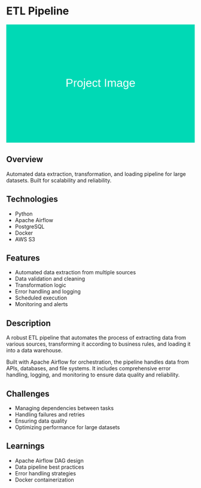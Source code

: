 # ETL Pipeline

![Cover Image](../assets/images/projects/etl-pipeline.jpg)

## Overview
Automated data extraction, transformation, and loading pipeline for large datasets. Built for scalability and reliability.

## Technologies
- Python
- Apache Airflow
- PostgreSQL
- Docker
- AWS S3

## Features
- Automated data extraction from multiple sources
- Data validation and cleaning
- Transformation logic
- Error handling and logging
- Scheduled execution
- Monitoring and alerts

## Description
A robust ETL pipeline that automates the process of extracting data from various sources, transforming it according to business rules, and loading it into a data warehouse.

Built with Apache Airflow for orchestration, the pipeline handles data from APIs, databases, and file systems. It includes comprehensive error handling, logging, and monitoring to ensure data quality and reliability.

## Challenges
- Managing dependencies between tasks
- Handling failures and retries
- Ensuring data quality
- Optimizing performance for large datasets

## Learnings
- Apache Airflow DAG design
- Data pipeline best practices
- Error handling strategies
- Docker containerization
